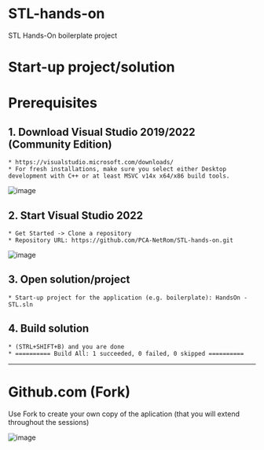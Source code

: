 # STL-hands-on
STL Hands-On boilerplate project

# Start-up project/solution


# Prerequisites
## 1. Download Visual Studio 2019/2022 (Community Edition)
    * https://visualstudio.microsoft.com/downloads/
    * For fresh installations, make sure you select either Desktop development with C++ or at least MSVC v14x x64/x86 build tools.
![image](https://github.com/PCA-NetRom/STL-hands-on/assets/81954334/d8db499c-ce40-44ed-9b93-5253ac9dd099)


## 2. Start Visual Studio 2022
    * Get Started -> Clone a repository
    * Repository URL: https://github.com/PCA-NetRom/STL-hands-on.git

![image](https://github.com/PCA-NetRom/STL-hands-on/assets/81954334/1178c981-a2ef-4972-be73-6b239894fdb8)

## 3. Open solution/project
    * Start-up project for the application (e.g. boilerplate): HandsOn - STL.sln
## 4. Build solution
    * (STRL+SHIFT+B) and you are done
    * ========== Build All: 1 succeeded, 0 failed, 0 skipped ==========
-----
# Github.com (Fork)
Use Fork to create your own copy of the aplication (that you will extend throughout the sessions)

![image](https://github.com/PCA-NetRom/STL-hands-on/assets/81954334/36098523-7405-454d-8395-f0939c882092)
